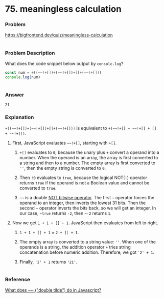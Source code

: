 # 75. meaningless calculation

### Problem

https://bigfrontend.dev/quiz/meaningless-calculation

#

### Problem Description

What does the code snippet below output by `console.log`?

<!-- prettier-ignore -->
```js
const num = +((~~!+[])+(~~!+[])+[]+(~~!+[]))
console.log(num)
```

#

### Answer

```
21
```

### Explanation

`+((~~!+[])+(~~!+[])+[]+(~~!+[]))` is equivalent to `+(~~!+[] + ~~!+[] + [] + ~~!+[])`.

1. First, JavaScript evaluates `~~!+[]`, starting with `+[]`.

   1. `+[]` evaluates to `0`, because the unary plus `+` convert a operand into a number. When the operand is an array, the array is first converted to a string and then to a number. The empty array is first converted to `''`, then the empty string is converted to `0`.

   2. Then `!0` evaluates to `true`, because the logical NOT(`!`) operator returns `true` if the operand is not a Boolean value and cannot be converted to `true`.

   3. `~~` is a double [NOT bitwise operator](https://developer.mozilla.org/en-US/docs/Web/JavaScript/Reference/Operators/Bitwise_NOT). The first `~` operator forces the operand to an integer, then inverts the lowest 31 bits. Then the second `~` operator inverts the bits back, so we will get an integer. In our case, `~true` returns `-2`, then `~-2` returns `1`.

2. Now we get `1 + 1 + [] + 1`. JavaScript then evaluates from left to right.

   1. `1 + 1 + [] + 1` = `2 + [] + 1`.

   2. The empty array is converted to a string value: `''`. When one of the operands is a string, the addition operator `+` tries string concatenation before numeric addition. Therefore, we got `'2' + 1`.

   3. Finally, `'2' + 1` returns `'21'`.

#

### Reference

[What does ~~ ("double tilde") do in Javascript?](https://stackoverflow.com/questions/4055633/what-does-double-tilde-do-in-javascript)

